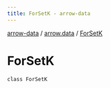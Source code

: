 ```yaml
---
title: ForSetK - arrow-data
---
```


[arrow-data](../index.html) / [arrow.data](index.html) / [ForSetK](./-for-set-k.html)

# ForSetK

`class ForSetK`